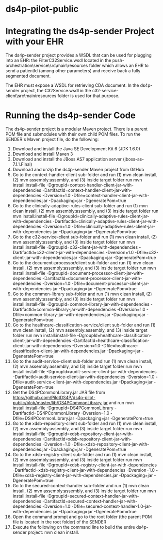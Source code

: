 ds4p-pilot-public
=================

Integrating the ds4p-sender Project with your EHR
=================

The ds4p-sender project provides a WSDL that can be used for plugging into an EHR: the FilterC32Service.wsdl located in the push-orchestration\service\src\main\resources folder which allows an EHR to send a patientId (among other parameters) and receive back a fully segmented document.

The EHR must expose a WSDL for retrieving CDA document. In the ds4p-sender project, the C32Service.wsdl in the c32-service-client\src\main\resources folder is used for that purpose.

Running the ds4p-sender Code
=================
 
The ds4p-sender project is a modular Maven project. There is a parent POM file and submodules with their own child POM files. To run the SENDER's Maven project file, do the following:

1. Download and install the Java SE Development Kit 6 (JDK 1.6.0)
2. Download and install Maven 3
3. Download and install the JBoss AS7 application server (jboss-as-7.1.1.Final)
4. Download and unzip the ds4p-sender Maven project from GitHub
5. Go to the context-handler-client sub-folder and run (1) mvn clean install, (2) mvn assembly:assembly, and (3) inside target folder run mvn install:install-file -DgroupId=context-handler-client-jar-with-dependencies -DartifactId=context-handler-client-jar-with-dependencies -Dversion=1.0 -Dfile=context-handler-client-jar-with-dependencies.jar -Dpackaging=jar -DgeneratePom=true
6. Go to the clinically-adaptive-rules-client sub-folder and run (1) mvn clean install, (2) mvn assembly:assembly, and (3) inside target folder run mvn install:install-file -DgroupId=clinically-adaptive-rules-client-jar-with-dependencies -DartifactId=clinically-adaptive-rules-client-jar-with-dependencies -Dversion=1.0 -Dfile=clinically-adaptive-rules-client-jar-with-dependencies.jar -Dpackaging=jar -DgeneratePom=true
7. Go to the c32-service-client sub-folder and run (1) mvn clean install, (2) mvn assembly:assembly, and (3) inside target folder run mvn install:install-file -DgroupId=c32-client-jar-with-dependencies -DartifactId=c32-client-jar-with-dependencies -Dversion=1.0 -Dfile=c32-client-jar-with-dependencies.jar -Dpackaging=jar -DgeneratePom=true
8. Go to the document-processor/client sub-folder and run (1) mvn clean install, (2) mvn assembly:assembly, and (3) inside target folder run mvn install:install-file -DgroupId=document-processor-client-jar-with-dependencies -DartifactId=document-processor-client-jar-with-dependencies -Dversion=1.0 -Dfile=document-processor-client-jar-with-dependencies.jar -Dpackaging=jar -DgeneratePom=true
9. Go to the common-library sub-folder and run (1) mvn clean install, (2) mvn assembly:assembly, and (3) inside target folder run mvn install:install-file -DgroupId=common-library-jar-with-dependencies -DartifactId=common-library-jar-with-dependencies -Dversion=1.0 -Dfile=common-library-jar-with-dependencies.jar -Dpackaging=jar -DgeneratePom=true
10. Go to the healthcare-classification-service/client sub-folder and run (1) mvn clean install, (2) mvn assembly:assembly, and (3) inside target folder run mvn install:install-file -DgroupId=healthcare-classification-client-jar-with-dependencies -DartifactId=healthcare-classification-client-jar-with-dependencies -Dversion=1.0 -Dfile=healthcare-classification-client-jar-with-dependencies.jar -Dpackaging=jar -DgeneratePom=true
11. Go to the audit-service-client sub-folder and run (1) mvn clean install, (2) mvn assembly:assembly, and (3) inside target folder run mvn install:install-file -DgroupId=audit-service-client-jar-with-dependencies -DartifactId=audit-service-client-jar-with-dependencies -Dversion=1.0 -Dfile=audit-service-client-jar-with-dependencies.jar -Dpackaging=jar -DgeneratePom=true
12. Get the DS4PCommonLibrary.jar JAR file from https://github.com/PilotDS4P/ds4p-pilot-public/blob/master/lib/DS4PCommonLibrary.jar and run mvn install:install-file -DgroupId=DS4PCommonLibrary -DartifactId=DS4PCommonLibrary -Dversion=1.0 -Dfile=DS4PCommonLibrary.jar -Dpackaging=jar -DgeneratePom=true
13. Go to the xdsb-repository-client sub-folder and run (1) mvn clean install, (2) mvn assembly:assembly, and (3) inside target folder run mvn install:install-file -DgroupId=xdsb-repository-client-jar-with-dependencies -DartifactId=xdsb-repository-client-jar-with-dependencies -Dversion=1.0 -Dfile=xdsb-repository-client-jar-with-dependencies.jar -Dpackaging=jar -DgeneratePom=true
14. Go to the xdsb-registry-client sub-folder and run (1) mvn clean install, (2) mvn assembly:assembly, and (3) inside target folder run mvn install:install-file -DgroupId=xdsb-registry-client-jar-with-dependencies -DartifactId=xdsb-registry-client-jar-with-dependencies -Dversion=1.0 -Dfile=xdsb-registry-client-jar-with-dependencies.jar -Dpackaging=jar -DgeneratePom=true
15. Go to the secured-context-handler sub-folder and run (1) mvn clean install, (2) mvn assembly:assembly, and (3) inside target folder run mvn install:install-file -DgroupId=secured-context-handler-jar-with-dependencies -DartifactId=secured-context-handler-jar-with-dependencies -Dversion=1.0 -Dfile=secured-context-handler-1.0-jar-with-dependencies.jar -Dpackaging=jar -DgeneratePom=true
16. Open the command prompt and go to the root folder (the parent POM file is located in the root folder) of the SENDER
17. Execute the following on the command line to build the entire ds4p-sender project: mvn clean install.
